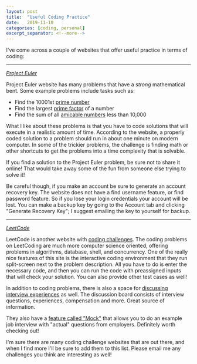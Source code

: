 ```yaml
---
layout: post
title:  "Useful Coding Practice"
date:   2019-11-10
categories: [coding, personal]
excerpt_separator: <!--more-->
---
```


I've come across a couple of websites that offer useful practice in terms of coding:

----

*[Project Euler](https://projecteuler.net/sign_in)*

Project Euler website has many problems that have a *strong* mathematical bent. Some example problems include tasks such as:

* Find the 10001st [prime number](https://en.wikipedia.org/wiki/Prime_number)
* Find the largest [prime factor](https://en.wikipedia.org/wiki/Integer_factorization) of a number
* Find the sum of all [amicable numbers](https://en.wikipedia.org/wiki/Amicable_numbers) less than 10,000

<!--more-->

What I like about these problems is that you have to code solutions that will execute in a realistic amount of time. According to the website, a properly coded solution to a problem should run in about one minute on modern computer. In some of the trickier problems, the challenge is finding math or other shortcuts to get the problems into a time complexity that is solvable.

If you find a solution to the Project Euler problem, be sure not to share it online! That would take away some of the fun from someone else trying to solve it!

Be careful though, if you make an account be sure to generate an account recovery key. The website does not have a find username feature, or find password feature. So if you lose your login credentials your account will be lost. You can make a backup key by going to the Account tab and clicking "Generate Recovery Key"; I suggest emailing the key to yourself for backup.

----

*[LeetCode](https://leetcode.com)*

LeetCode is another website with [coding challenges](https://leetcode.com/problemset/all/). The coding problems on LeetCoding are much more computer science oriented, offering problems in algorithms, database, shell, and concurrency. One of the really nice features of this site is the interactive coding environment that they run split-screen next to the problem description. All you have to do is enter the necessary code, and then you can run the code with preassigned inputs that will check your solution. You can also provide other test cases as well!

In addition to coding problems, there is also a space for [discussing interview experiences](https://leetcode.com/discuss/) as well. The discussion board consists of interview questions, experiences, compensation and more. Great source of information.

They also have a [feature called "Mock"](https://leetcode.com/interview/) that allows you to do an example job interview with "actual" questions from employers. Definitely worth checking out!


I'm sure there are many coding challenge websites that are out there, and when I find more I'll be sure to add them to this list. Please email me any challenges you think are interesting as well!
